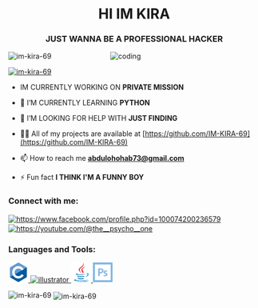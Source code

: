 <h1 align="center">HI IM KIRA</h1>
<h3 align="center">JUST WANNA BE A PROFESSIONAL HACKER</h3>

<img align="right" alt="coding" width="300" src="https://camo.githubusercontent.com/65de73171b032a2f5ecaaa4393f8d488cf9c85563947105f54bc7941a10f0f0b/68747470733a2f2f6d656469612e74656e6f722e636f6d2f726550446644574f33586f41414141642f6861636b696e672e676966">

<p align="left"> <img src="https://komarev.com/ghpvc/?username=im-kira-69&label=Profile%20views&color=0e75b6&style=flat" alt="im-kira-69" /> </p>

<p align="left"> <a href="https://github.com/ryo-ma/github-profile-trophy"><img src="https://github-profile-trophy.vercel.app/?username=im-kira-69" alt="im-kira-69" /></a> </p>

- IM CURRENTLY WORKING ON **PRIVATE MISSION**

- 🌱 I’M CURRENTLY LEARNING **PYTHON**

- 🤝 I’M LOOKING FOR HELP WITH **JUST FINDING**

- 👨‍💻 All of my projects are available at [https://github.com/IM-KIRA-69](https://github.com/IM-KIRA-69)

- 📫 How to reach me **abdulohohab73@gmail.com**

- ⚡ Fun fact **I THINK I'M A FUNNY BOY**

<h3 align="left">Connect with me:</h3>
<p align="left">
<a href="https://fb.com/https://www.facebook.com/profile.php?id=100074200236579" target="blank"><img align="center" src="https://raw.githubusercontent.com/rahuldkjain/github-profile-readme-generator/master/src/images/icons/Social/facebook.svg" alt="https://www.facebook.com/profile.php?id=100074200236579" height="30" width="40" /></a>
<a href="https://www.youtube.com/c/https://youtube.com/@the__psycho__one" target="blank"><img align="center" src="https://raw.githubusercontent.com/rahuldkjain/github-profile-readme-generator/master/src/images/icons/Social/youtube.svg" alt="https://youtube.com/@the__psycho__one" height="30" width="40" /></a>
</p>

<h3 align="left">Languages and Tools:</h3>
<p align="left"> <a href="https://www.cprogramming.com/" target="_blank" rel="noreferrer"> <img src="https://raw.githubusercontent.com/devicons/devicon/master/icons/c/c-original.svg" alt="c" width="40" height="40"/> </a> <a href="https://www.adobe.com/in/products/illustrator.html" target="_blank" rel="noreferrer"> <img src="https://www.vectorlogo.zone/logos/adobe_illustrator/adobe_illustrator-icon.svg" alt="illustrator" width="40" height="40"/> </a> <a href="https://www.java.com" target="_blank" rel="noreferrer"> <img src="https://raw.githubusercontent.com/devicons/devicon/master/icons/java/java-original.svg" alt="java" width="40" height="40"/> </a> <a href="https://www.photoshop.com/en" target="_blank" rel="noreferrer"> <img src="https://raw.githubusercontent.com/devicons/devicon/master/icons/photoshop/photoshop-line.svg" alt="photoshop" width="40" height="40"/> </a> </p>

<p><img align="left" src="https://github-readme-stats.vercel.app/api/top-langs?username=im-kira-69&show_icons=true&locale=en&layout=compact" alt="im-kira-69" /></p>

<p>&nbsp;<img align="center" src="https://github-readme-stats.vercel.app/api?username=im-kira-69&show_icons=true&locale=en" alt="im-kira-69" /></p>
